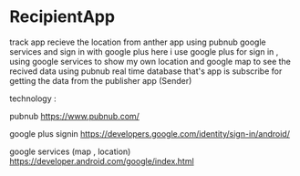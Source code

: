 # RecipientApp
track app recieve the location from anther app  using pubnub google services and sign in with google plus
here i use google plus for sign in  , using google services to show my own location and google map to see the recived data using pubnub 
real time database that's app is subscribe for getting the data from the publisher app (Sender)

technology :

pubnub https://www.pubnub.com/ 

google plus signin https://developers.google.com/identity/sign-in/android/

google services (map , location) https://developer.android.com/google/index.html

